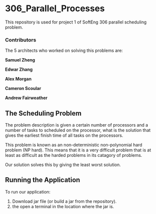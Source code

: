 # 306_Parallel_Processes

This repository is used for project 1 of SoftEng 306 parallel scheduling problem.
### Contributors
The 5 architects who worked on solving this problems are:

**Samuel Zheng**

**Edwar Zhang**

**Alex Morgan**

**Cameron Scoular**

**Andrew Fairweather**

## The Scheduling Problem
The problem description is given a certain number of processors and a number of tasks to scheduled on the processor, 
what is the solution that gives the earliest finish time of all tasks on the processors.

This problem is known as an non-deterministic non-polynomial hard problem (NP hard). This means that it is a very difficult problem
that is at least as difficult as the harded problems in its catagory of problems.

Our solution solves this by giving the least worst solution.

## Running the Application
To run our application:
1. Download jar file (or build a jar from the repository). 
2. the open a terminal in the location where the jar is.
3. run the command "java -jar 306" [name of the .DOT file that contains the tasks you want to find a minimal schedule for] -p [Integer representing the of processors] -o [Name of the output file]

NOTE: As this program is still under development, The jar and the file containing the tasks must be in the same place and must directory for an output to be generated. 
